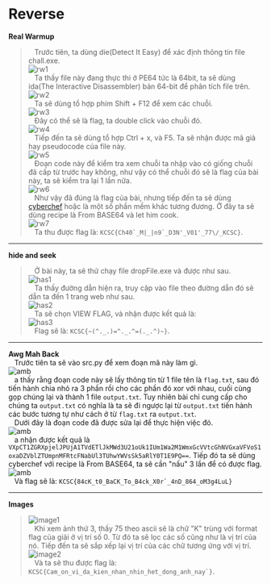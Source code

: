 # Reverse 

**Real Warmup**<br />
>&nbsp;&nbsp;&nbsp;Trước tiên, ta dùng die(Detect It Easy) để xác định thông tin file chall.exe.<br />
![rw1](https://github.com/ng0cph0ng/KCSC-Recruitment/assets/93986136/b7268efe-69a3-4e23-af7d-a495768508dc)<br />
	&nbsp;&nbsp;&nbsp;Ta thấy file này đang thực thi ở PE64 tức là 64bit, ta sẽ dùng ida(The Interactive Disassembler) bản 64-bit để phân tích file trên.<br />
![rw2](https://github.com/ng0cph0ng/KCSC-Recruitment/assets/93986136/e7273641-b78b-4272-980a-1e36c7f46441)<br />
	&nbsp;&nbsp;&nbsp;Ta sẽ dùng tổ hợp phím Shift + F12 để xem các chuỗi.<br />
![rw3](https://github.com/ng0cph0ng/KCSC-Recruitment/assets/93986136/0cace6fd-9960-4ea3-9ba6-a2f3b12f5e03)<br />
	&nbsp;&nbsp;&nbsp;Đây có thể sẽ là flag, ta double click vào chuỗi đó.<br />
![rw4](https://github.com/ng0cph0ng/KCSC-Recruitment/assets/93986136/43a1cadb-aad7-455c-92c8-e7620c41e859)<br />
	&nbsp;&nbsp;&nbsp;Tiếp đến ta sẽ dùng tổ hợp Ctrl + x, và F5. Ta sẽ nhận được mã giả hay pseudocode của file này.<br />
![rw5](https://github.com/ng0cph0ng/KCSC-Recruitment/assets/93986136/ecf8be81-0084-42d4-9b86-56ceaf267808)<br />
	&nbsp;&nbsp;&nbsp;Đoạn code này để kiểm tra xem chuỗi ta nhập vào có giống chuỗi đã cấp từ trước hay không, như vậy có thể chuỗi đó sẽ là flag của bài này, ta sẽ kiểm tra lại 1 lần nữa.<br />
![rw6](https://github.com/ng0cph0ng/KCSC-Recruitment/assets/93986136/db0e18e2-5472-4749-b4dd-39c09da4b54f)<br />
	&nbsp;&nbsp;&nbsp;Như vậy đã đúng là flag của bài, nhưng tiếp đến ta sẽ dùng [cyberchef](https://cyberchef.org/) hoặc là một số phần mềm khác tương đương. Ở đây ta sẽ dùng recipe là From BASE64 và let him cook.<br />
![rw7](https://github.com/ng0cph0ng/KCSC-Recruitment/assets/93986136/72facd30-3098-4346-9045-a7f965f5d121)<br />
	&nbsp;&nbsp;&nbsp;Ta thu được flag là: ``KCSC{Ch40`_M|_|n9`_D3N'_V01'_77\/_KCSC}``.<br />

-------------------------------------
**hide and seek**<br />
>&nbsp;&nbsp;&nbsp;Ở bài này, ta sẽ thử chạy file dropFile.exe và được như sau.<br />
![has1](https://github.com/ng0cph0ng/KCSC-Recruitment/assets/93986136/132d7ce8-7fc1-4859-ba71-c78ca0774f4e)<br />
&nbsp;&nbsp;&nbsp;Ta thấy đường dẫn hiện ra, truy cập vào file theo đường dẫn đó sẽ dẫn ta đến 1 trang web như sau.<br />
![has2](https://github.com/ng0cph0ng/KCSC-Recruitment/assets/93986136/fcbc9302-d6b8-4db3-af0e-da71fcd51dc8)<br />
&nbsp;&nbsp;&nbsp;Ta sẽ chọn VIEW FLAG, và nhận được kết quả là:<br />
![has3](https://github.com/ng0cph0ng/KCSC-Recruitment/assets/93986136/66d76c56-ce23-4d45-a24a-cf1f937a5c54)<br />
&nbsp;&nbsp;&nbsp;Flag sẽ là: ``KCSC{~(^._.)=^._.^=(._.^)~}``.<br />

-------------------------------------
**Awg Mah Back**<br/>
&nbsp;&nbsp;&nbsp;Trước tiên ta sẽ vào src.py để xem đoạn mã này làm gì.<br />
![amb](https://github.com/ng0cph0ng/KCSC-Recruitment/assets/93986136/f567c48d-15b9-4db1-a530-e2be08c90cef)<br />
&nbsp;&nbsp;&nbsp;a thấy rằng đoạn code này sẽ lấy thông tin từ 1 file tên là ``flag.txt``, sau đó tiến hành chia nhỏ ra 3 phần rồi cho các phần đó xor với nhau, cuối cùng gọp chúng lại và thành 1 file ``output.txt``. Tuy nhiên bài chỉ cung cấp cho chúng ta ``output.txt`` có nghĩa là ta sẽ đi ngược lại từ ``output.txt`` tiến hành các bước tương tự như cách ở từ ``flag.txt`` ra ``output.txt``.<br />
 &nbsp;&nbsp;&nbsp;Dưới đây là đoạn code đã được sửa lại để thực hiện việc đó.<br/>
	![amb](https://github.com/ng0cph0ng/KCSC-Recruitment/assets/93986136/d5c4b1bf-42b2-4884-8e06-cba5bf3db66e)<br />
&nbsp;&nbsp;&nbsp;a nhận được kết quả là ``VXpCT1ZGRXpjelJPUjA1TVdETlJkMWd3U21oUk1IUm1Wa2M1WmxGcVVtcGhNVGxaVFVoS1oxaDZVblZTUmpnMFRtcFNabUl3TUhwYWVsSk5aRlY0T1E9PQ==``. Tiếp đó ta sẽ dùng cyberchef với recipe là From BASE64, ta sẽ cần "nấu" 3 lần để có được flag.<br/>
 ![amb](https://github.com/ng0cph0ng/KCSC-Recruitment/assets/93986136/0cc2f2ad-e0c6-42fa-bb63-1f045b61206d)<br/>
 &nbsp;&nbsp;&nbsp;Và flag sẽ là: ``KCSC{84cK_t0_BaCK_To_B4ck_X0r`_4nD_864_oM3g4LuL}``<br/>


-------------------------------------
**Images**<br/>
>![image1](https://github.com/ng0cph0ng/KCSC-Recruitment/assets/93986136/6a2ac236-2d0f-4d8d-b3b6-f8e4d5350549)<br />
&nbsp;&nbsp;&nbsp;Khi xem ảnh thứ 3, thấy 75 theo ascii sẽ là chữ "K" trùng với format flag của giải ở vị trí số 0. Từ đó ta sẽ lọc các số cũng như là vị trí của nó. Tiếp đến ta sẽ sắp xếp lại vị trí của các chữ tương ứng với vị trí.<br />
![image2](https://github.com/ng0cph0ng/KCSC-Recruitment/assets/93986136/57f67c70-136d-47bd-a216-c3882b46eb01)<br />
&nbsp;&nbsp;&nbsp;Và ta sẽ thu được flag là: ``KCSC{Cam_on_vi_da_kien_nhan_nhin_het_dong_anh_nay`}``.<br />
